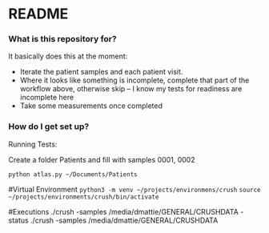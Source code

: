 # README #


### What is this repository for? ###

It basically does this at the moment:
* Iterate the patient samples and each patient visit.
* Where it looks like something is incomplete, complete that part of the workflow above, otherwise skip – I know my tests for readiness are incomplete here
* Take some measurements once completed

### How do I get set up? ###

Running Tests:

Create a folder Patients and fill with samples 0001, 0002

`python atlas.py ~/Documents/Patients`

#Virtual Environment
`python3 -m venv ~/projects/environmens/crush`
`source ~/projects/environments/crush/bin/activate`

#Executions
./crush -samples /media/dmattie/GENERAL/CRUSHDATA -status
./crush -samples /media/dmattie/GENERAL/CRUSHDATA 